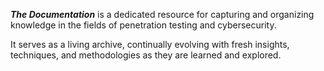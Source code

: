 ***The Documentation*** is a dedicated resource for capturing and organizing knowledge in the fields of penetration testing and cybersecurity.

It serves as a living archive, continually evolving with fresh insights, techniques, and methodologies as they are learned and explored.
